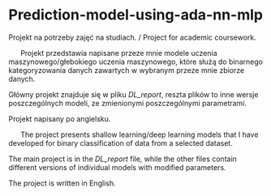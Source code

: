 # Prediction-model-using-ada-nn-mlp
Projekt na potrzeby zajęć na studiach. / Project for academic coursework.


&nbsp;
&nbsp;
&nbsp;
Projekt przedstawia napisane przeze mnie modele uczenia maszynowego/głebokiego uczenia maszynowego, które służą do binarnego kategoryzowania danych zawartych w wybranym przeze mnie zbiorze danych.

Główny projekt znajduje się w pliku *DL_report*, reszta plików to inne wersje poszczególnych modeli, ze zmienionymi poszczególnymi parametrami.

Projekt napisany po angielsku.

&nbsp;
&nbsp;
&nbsp;
The project presents shallow learning/deep learning models that I have developed for binary classification of data from a selected dataset.

The main project is in the *DL_report* file, while the other files contain different versions of individual models with modified parameters.

The project is written in English.
